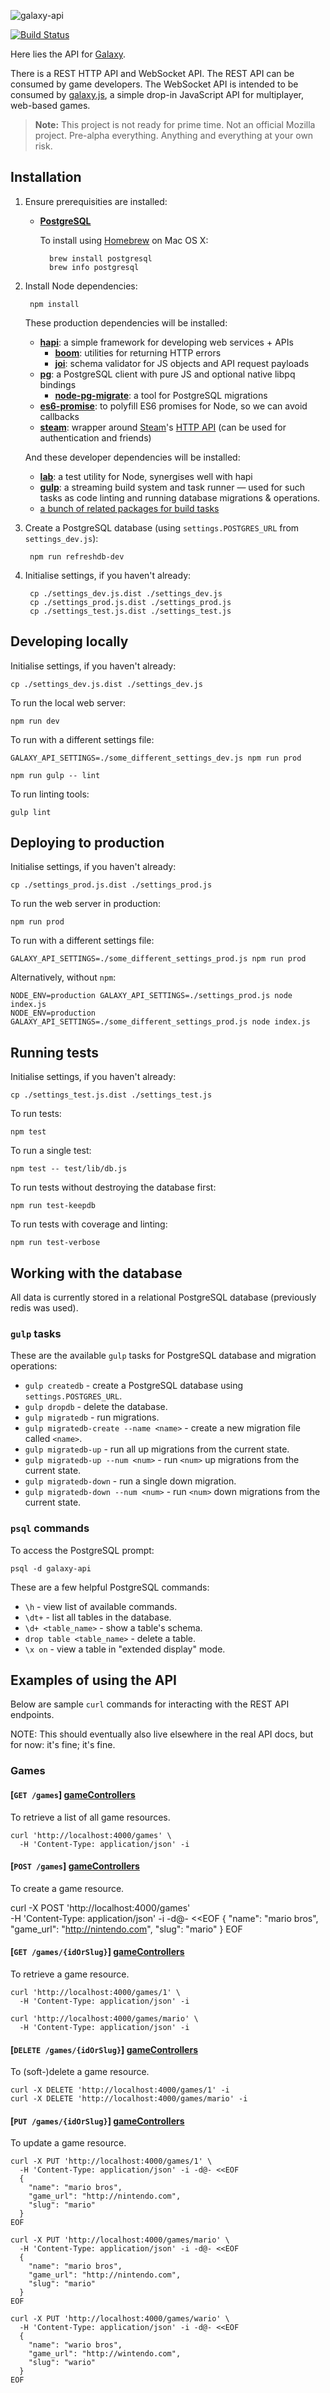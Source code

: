 ![galaxy-api](images/logo.png?raw=true "galaxy-api")

[![Build Status](https://travis-ci.org/mozilla/galaxy-api.svg?branch=master)](https://travis-ci.org/mozilla/galaxy-api "Build Status")

Here lies the API for [Galaxy](https://github.com/mozilla/galaxy).

There is a REST HTTP API and WebSocket API. The REST API can be consumed by game developers. The WebSocket API is intended to be consumed by [galaxy.js](https://github.com/mozilla/galaxy.js), a simple drop-in JavaScript API for multiplayer, web-based games.

> __Note:__ This project is not ready for prime time. Not an official Mozilla project. Pre-alpha everything. Anything and everything at your own risk.


## Installation

1. Ensure prerequisities are installed:

    * [__PostgreSQL__](http://www.postgresql.org/)

	    To install using [Homebrew](http://brew.sh/) on Mac OS X:

            brew install postgresql
            brew info postgresql

2. Install Node dependencies:

        npm install

    These production dependencies will be installed:

    * [__hapi__](https://github.com/hapijs/hapi):
    a simple framework for developing web services + APIs
        * [__boom__](https://github.com/hapijs/boom):
        utilities for returning HTTP errors
        * [__joi__](https://github.com/hapijs/joi):
        schema validator for JS objects and API request payloads
    * [__pg__](https://github.com/brianc/node-postgres):
    a PostgreSQL client with pure JS and optional native libpq bindings
        * [__node-pg-migrate__](https://github.com/theoephraim/node-pg-migrate):
        a tool for PostgreSQL migrations
    * [__es6-promise__](https://github.com/jakearchibald/es6-promise):
    to polyfill ES6 promises for Node, so we can avoid callbacks
    * [__steam__](https://github.com/seishun/node-steam):
    wrapper around [Steam](http://store.steampowered.com/)'s
    [HTTP API](http://steamcommunity.com/dev) (can be used for authentication
    and friends)

    And these developer dependencies will be installed:

    * [__lab__](https://github.com/hapijs/lab):
    a test utility for Node, synergises well with hapi
    * [__gulp__](https://github.com/gulpjs/gulp/):
    a streaming build system and task runner — used for such tasks as
    code linting and running database migrations & operations.
    * [a bunch of related packages for build tasks](package.json)

3. Create a PostgreSQL database (using `settings.POSTGRES_URL` from `settings_dev.js`):

        npm run refreshdb-dev

4. Initialise settings, if you haven't already:

        cp ./settings_dev.js.dist ./settings_dev.js
        cp ./settings_prod.js.dist ./settings_prod.js
        cp ./settings_test.js.dist ./settings_test.js


## Developing locally

Initialise settings, if you haven't already:

    cp ./settings_dev.js.dist ./settings_dev.js

To run the local web server:

    npm run dev

To run with a different settings file:

    GALAXY_API_SETTINGS=./some_different_settings_dev.js npm run prod

    npm run gulp -- lint

To run linting tools:

    gulp lint


## Deploying to production

Initialise settings, if you haven't already:

    cp ./settings_prod.js.dist ./settings_prod.js

To run the web server in production:

    npm run prod

To run with a different settings file:

    GALAXY_API_SETTINGS=./some_different_settings_prod.js npm run prod

Alternatively, without `npm`:

    NODE_ENV=production GALAXY_API_SETTINGS=./settings_prod.js node index.js
    NODE_ENV=production GALAXY_API_SETTINGS=./some_different_settings_prod.js node index.js


## Running tests

Initialise settings, if you haven't already:

    cp ./settings_test.js.dist ./settings_test.js

To run tests:

    npm test

To run a single test:

    npm test -- test/lib/db.js

To run tests without destroying the database first:

    npm run test-keepdb

To run tests with coverage and linting:

    npm run test-verbose


## Working with the database

All data is currently stored in a relational PostgreSQL database (previously redis was used).

### `gulp` tasks

These are the available `gulp` tasks for PostgreSQL database and migration operations:

* `gulp createdb` - create a PostgreSQL database using `settings.POSTGRES_URL`.
* `gulp dropdb` - delete the database.
* `gulp migratedb` - run migrations.
* `gulp migratedb-create --name <name>` - create a new migration file called `<name>`.
* `gulp migratedb-up` - run all up migrations from the current state.
* `gulp migratedb-up --num <num>` - run `<num>` up migrations from the current state.
* `gulp migratedb-down` - run a single down migration.
* `gulp migratedb-down --num <num>` - run `<num>` down migrations from the current state.

### `psql` commands

To access the PostgreSQL prompt:

    psql -d galaxy-api

These are a few helpful PostgreSQL commands:

* `\h` - view list of available commands.
* `\dt+` - list all tables in the database.
* `\d+ <table_name>` - show a table's schema.
* `drop table <table_name>` - delete a table.
* `\x on` - view a table in "extended display" mode.


## Examples of using the API

Below are sample `curl` commands for interacting with the REST API endpoints.

NOTE: This should eventually also live elsewhere in the real API docs, but for
now: it's fine; it's fine.

[gameControllers]:
https://github.com/mozilla/galaxy-api/blob/master/api/controllers/game.js

### Games

#### [`GET /games`] [gameControllers]

To retrieve a list of all game resources.

    curl 'http://localhost:4000/games' \
      -H 'Content-Type: application/json' -i

#### [`POST /games`] [gameControllers]

To create a game resource.

  curl -X POST 'http://localhost:4000/games' \
    -H 'Content-Type: application/json' -i -d@- <<EOF
    {
      "name": "mario bros",
      "game_url": "http://nintendo.com",
      "slug": "mario"
    }
    EOF

#### [`GET /games/{idOrSlug}`] [gameControllers]

To retrieve a game resource.

    curl 'http://localhost:4000/games/1' \
      -H 'Content-Type: application/json' -i

    curl 'http://localhost:4000/games/mario' \
      -H 'Content-Type: application/json' -i

#### [`DELETE /games/{idOrSlug}`] [gameControllers]

To (soft-)delete a game resource.

    curl -X DELETE 'http://localhost:4000/games/1' -i
    curl -X DELETE 'http://localhost:4000/games/mario' -i

#### [`PUT /games/{idOrSlug}`] [gameControllers]

To update a game resource.

    curl -X PUT 'http://localhost:4000/games/1' \
      -H 'Content-Type: application/json' -i -d@- <<EOF
      {
        "name": "mario bros",
        "game_url": "http://nintendo.com",
        "slug": "mario"
      }
    EOF

    curl -X PUT 'http://localhost:4000/games/mario' \
      -H 'Content-Type: application/json' -i -d@- <<EOF
      {
        "name": "mario bros",
        "game_url": "http://nintendo.com",
        "slug": "mario"
      }
    EOF

    curl -X PUT 'http://localhost:4000/games/wario' \
      -H 'Content-Type: application/json' -i -d@- <<EOF
      {
        "name": "wario bros",
        "game_url": "http://wintendo.com",
        "slug": "wario"
      }
    EOF
